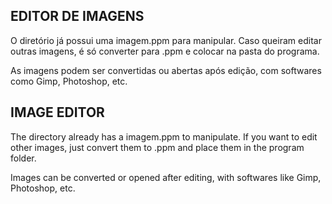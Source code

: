 ## EDITOR DE IMAGENS

O diretório já possui uma imagem.ppm para manipular.
Caso queiram editar outras imagens, é só converter para .ppm e colocar na pasta do programa.

As imagens podem ser convertidas ou abertas após edição, com softwares como Gimp, Photoshop, etc.

## IMAGE EDITOR

The directory already has a imagem.ppm to manipulate.
If you want to edit other images, just convert them to .ppm and place them in the program folder.

Images can be converted or opened after editing, with softwares like Gimp, Photoshop, etc.
